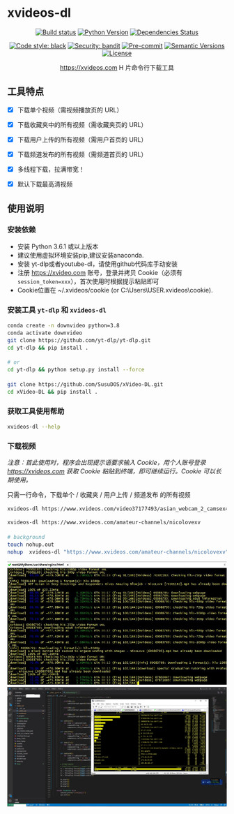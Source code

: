 # xvideos-dl

<div align="center">

[![Build status](https://github.com/lonsty/xvideos-dl/workflows/build/badge.svg?branch=master&event=push)](https://github.com/lonsty/xvideos-dl/actions?query=workflow%3Abuild)
[![Python Version](https://img.shields.io/pypi/pyversions/xvideos-dl.svg)](https://pypi.org/project/xvideos-dl/)
[![Dependencies Status](https://img.shields.io/badge/dependencies-up%20to%20date-brightgreen.svg)](https://github.com/lonsty/xvideos-dl/pulls?utf8=%E2%9C%93&q=is%3Apr%20author%3Aapp%2Fdependabot)

[![Code style: black](https://img.shields.io/badge/code%20style-black-000000.svg)](https://github.com/psf/black)
[![Security: bandit](https://img.shields.io/badge/security-bandit-green.svg)](https://github.com/PyCQA/bandit)
[![Pre-commit](https://img.shields.io/badge/pre--commit-enabled-brightgreen?logo=pre-commit&logoColor=white)](https://github.com/lonsty/xvideos-dl/blob/master/.pre-commit-config.yaml)
[![Semantic Versions](https://img.shields.io/badge/%F0%9F%9A%80-semantic%20versions-informational.svg)](https://github.com/lonsty/xvideos-dl/releases)
[![License](https://img.shields.io/github/license/lonsty/xvideos-dl)](https://github.com/lonsty/xvideos-dl/blob/master/LICENSE)

https://xvideos.com H 片命令行下载工具

</div>

## 工具特点

- [X] 下载单个视频（需视频播放页的 URL）
- [X] 下载收藏夹中的所有视频（需收藏夹页的 URL）
- [X] 下载用户上传的所有视频（需用户首页的 URL）
- [X] 下载频道发布的所有视频（需频道首页的 URL）
- [X] 多线程下载，拉满带宽！
- [x] 默认下载最高清视频


## 使用说明

### 安装依赖

- 安装 Python 3.6.1 或以上版本
- 建议使用虚拟环境安装pip,建议安装anaconda.
- 安装 yt-dlp或者youtube-dl，请使用github代码库手动安装
- 注册 https://xvideo.com 账号，登录并拷贝 Cookie（必须有 `session_token=xxx`），首次使用时根据提示粘贴即可
- Cookie位置在 ~/.xvideos/cookie (or C:\Users\USER\.xvideos\cookie).

### 安装工具 `yt-dlp` 和 `xvideos-dl`

```bash
conda create -n downvideo python=3.8
conda activate downvideo
git clone https://github.com/yt-dlp/yt-dlp.git
cd yt-dlp && pip install .

# or
cd yt-dlp && python setup.py install --force

git clone https://github.com/SusuDOS/xVideo-DL.git
cd xVideo-DL && pip install .
```

### 获取工具使用帮助

```bash
xvideos-dl --help
```

### 下载视频

*注意：首此使用时，程序会出现提示语要求输入 Cookie，用个人账号登录 https://xvideos.com 获取 Cookie 粘贴到终端，即可继续运行。Cookie 可以长期使用。* 

只需一行命令，下载单个 / 收藏夹 / 用户上传 / 频道发布 的所有视频

```bash
xvideos-dl https://www.xvideos.com/video37177493/asian_webcam_2_camsex4u.life https://www.xvideos.com/favorite/71879935/_ https://www.xvideos.com/profiles/mypornstation https://www.xvideos.com/channels/av69tv  
```
```bash
xvideos-dl https://www.xvideos.com/amateur-channels/nicolovexv

# background
touch nohup.out
nohup  xvideos-dl "https://www.xvideos.com/amateur-channels/nicolovexv" ./nohup.out 2>&1 &
```

![示例](DEMO1.JPG)
![示例](DEMO2.png)